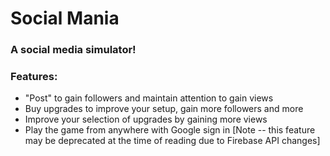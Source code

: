 # Social Mania
### A social media simulator!

### Features:
* "Post" to gain followers and maintain attention to gain views
* Buy upgrades to improve your setup, gain more followers and more
* Improve your selection of upgrades by gaining more views
* Play the game from anywhere with Google sign in [Note -- this feature may be deprecated at the time of reading due to Firebase API changes]
